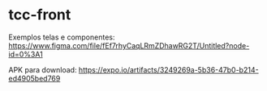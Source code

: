 # tcc-front
Exemplos telas e componentes: https://www.figma.com/file/fEf7rhyCaqLRmZDhawRG2T/Untitled?node-id=0%3A1

APK para download: https://expo.io/artifacts/3249269a-5b36-47b0-b214-ed4905bed769
